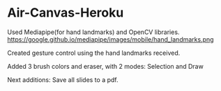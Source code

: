 # Air-Canvas-Heroku
Used Mediapipe(for hand landmarks) and OpenCV libraries.
https://google.github.io/mediapipe/images/mobile/hand_landmarks.png

Created gesture control using the hand landmarks received.

Added 3 brush colors and eraser, with 2 modes: Selection and Draw

Next additions: Save all slides to a pdf.
